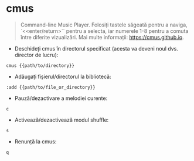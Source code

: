 # cmus

> Command-line Music Player.
> Folosiți tastele săgeată pentru a naviga, `<<enter/return>`` pentru a selecta, iar numerele 1-8 pentru a comuta între diferite vizualizări.
> Mai multe informații: <https://cmus.github.io>.

- Deschideți cmus în directorul specificat (acesta va deveni noul dvs. director de lucru):

`cmus {{path/to/directory}}`

- Adăugați fișierul/directorul la bibliotecă:

`:add {{path/to/file_or_directory}}`

- Pauză/dezactivare a melodiei curente:

`c`

- Activează/dezactivează modul shuffle:

`s`

- Renunță la cmus:

`q`
